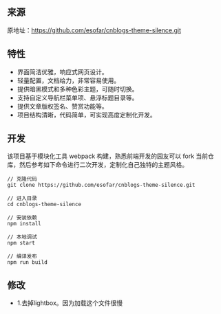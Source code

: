 ## 来源
原地址：https://github.com/esofar/cnblogs-theme-silence.git

## 特性

- 界面简洁优雅，响应式网页设计。
- 轻量配置，文档给力，非常容易使用。
- 提供暗黑模式和多种色彩主题，可随时切换。
- 支持自定义导航栏菜单项、悬浮标题目录等。
- 提供文章版权签名、赞赏功能等。
- 项目结构清晰，代码简单，可实现高度定制化开发。

## 开发

该项目基于模块化工具 webpack 构建，熟悉前端开发的园友可以 fork 当前仓库，然后参考如下命令进行二次开发，定制化自己独特的主题风格。

```
// 克隆代码
git clone https://github.com/esofar/cnblogs-theme-silence.git

// 进入目录
cd cnblogs-theme-silence

// 安装依赖
npm install

// 本地调试
npm start

// 编译发布
npm run build
```

## 修改

- 1.去掉lightbox。因为加载这个文件很慢